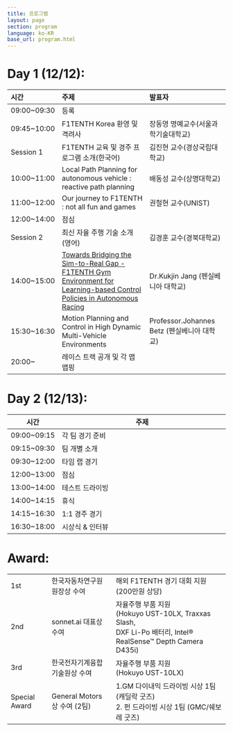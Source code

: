 ```yaml
---
title: 프로그램
layout: page
section: program
language: ko-KR
base_url: program.html
---
```


# Day 1 (12/12):

| 시간 | 주제 | 발표자 |
|:-----|:-----|:------|
| 09:00~09:30 | 등록 | |
| 09:45~10:00 | F1TENTH Korea 환영 및 격려사 | 장동영 명예교수(서울과학기술대학교) |
| Session 1 | F1TENTH 교육 및 경주 프로그램 소개(한국어) | 김진현 교수(경상국립대학교) |
| 10:00~11:00 | Local Path Planning for autonomous vehicle : reactive path planning | 배동성 교수(상명대학교) |
| 11:00~12:00 | Our journey to F1TENTH : not all fun and games | 권철현 교수(UNIST) |
| 12:00~14:00 | 점심 |  |
| Session 2 | 최신 자율 주행 기술 소개 (영어) | 김경훈 교수(경북대학교) |
| 14:00~15:00 | [Towards Bridging the Sim-to-Real Gap - F1TENTH Gym Environment for Learning-based Control Policies in Autonomous Racing](../agenda.html#towards-bridging-the-sim-to-real-gap---f1tenth-gym-environment-for-learning-based-control-policies-in-autonomous-racing) | Dr.Kukjin Jang (펜실베니아 대학교) |
| 15:30~16:30 | Motion Planning and Control in High Dynamic Multi-Vehicle Environments | Professor.Johannes Betz (펜실베니아 대학교) |
| 20:00~ | 레이스 트랙 공개 및 각 맵 맵핑 | |



# Day 2 (12/13):

<table style="width:100%">
  <thead>
    <th>시간</th>
    <th style="width:82%">주제</th> 
  </thead>
  <tr>
    <td>09:00~09:15</td>
    <td>각 팀 경기 준비</td>
  </tr>
  <tr>
    <td>09:15~09:30</td>
    <td>팀 개별 소개</td>
  </tr>
  <tr>
    <td>09:30~12:00</td>
    <td>타임 랩 경기</td>
  </tr>
  <tr>
    <td>12:00~13:00</td>
    <td>점심</td>
  </tr>
  <tr>
    <td>13:00~14:00</td>
    <td>테스트 드라이빙</td>
  </tr>
  <tr>
    <td>14:00~14:15</td>
    <td>휴식</td>
  </tr>
   <tr>
    <td>14:15~16:30</td>
    <td>1:1 경주 경기</td>
  </tr>
  <tr>
    <td>16:30~18:00</td>
    <td>시상식 & 인터뷰</td>
  </tr>
</table>


# Award:

| | | |
|:-----|:-----|:-----|
| 1st | 한국자동차연구원 원장상 수여 | 해외 F1TENTH 경기 대회 지원 (200만원 상당)|
| 2nd | sonnet.ai 대표상 수여 | 자율주행 부품 지원 <br> (Hokuyo UST-10LX, Traxxas Slash, <br> DXF Li-Po 배터리, Intel® RealSense™ Depth Camera D435i)|
| 3rd | 한국전자기계융합기술원상 수여 | 자율주행 부품 지원 <br> (Hokuyo UST-10LX) |
| Special Award | General Motors 상 수여 (2팀) | 1.GM 다이내믹 드라이빙 시상 1팀 (캐딜락 굿즈) <br> 2. 펀 드라이빙 시상 1팀 (GMC/쉐보레 굿즈) |
